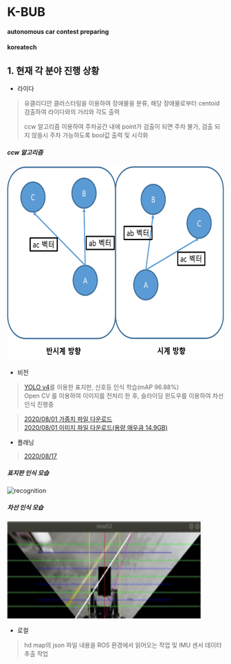 # K-BUB
#### autonomous car contest preparing
#### koreatech

## 1. 현재 각 분야 진행 상황

* 라이다
> 유클리디안 클러스터링을 이용하여 장애물을 분류, 해당 장애물로부터 centoid 검출하여 라이다와의 거리와 각도 출력
> 
> ccw 알고리즘 이용하여 주차공간 내에 point가 검출이 되면 주차 불가, 검출 되지 않을시 주차 가능하도록 bool값 출력 및 시각화

##### ccw 알고리즘 

<img src="/LiDAR/img/ccw.png" width="900px" height="450px" title="ccw" alt="recognition"></img><br/>



* 비전
> [YOLO v4](https://github.com/AlexeyAB/darknet)를 이용한 표지판, 신호등 인식 학습(mAP 96.88%)  
> Open CV 를 이용하여 이미지를 전처리 한 후, 슬라이딩 윈도우를 이용하여 차선인식 진행중  

> [2020/08/01 가중치 파일 다운로드](https://koreatechackr-my.sharepoint.com/:u:/g/personal/jun752601_koreatech_ac_kr/EUX4ebVUXcdDituoYFIJ0_QBPDAALaskfOO81BMw7soqHw?e=yqGHH4)  
> [2020/08/01 이미지 파일 다운로드(용량 매우큼 14.9GB)](https://koreatechackr-my.sharepoint.com/:u:/g/personal/jun752601_koreatech_ac_kr/EY2g1l3JskpPjfq7mptidfEBGpwcxWpImXruilVjKeyHNQ?e=b6OPT3)

* 플래닝
> [2020/08/17](https://koreatechackr-my.sharepoint.com/:u:/g/personal/jun752601_koreatech_ac_kr/EY_P6HrQh45JoHGBB67nYUUBLCQaM419OGnzAJ9BuYF2Gg?e=5gqXwY)

##### 표지판 인식 모습

<img src="/Vision/vision/image/recognition.jpg" width="900px" height="450px" title="vision" alt="recognition"></img><br/>

##### 차선 인식 모습
<img src="/Vision/vision/image/image01.png" width="450px" height="225px" title="vision" alt="recognition"></img><br/>

* 로컬
> hd map의 json 파일 내용을 ROS 환경에서 읽어오는 작업 및 IMU 센서 데이터 추출 작업
